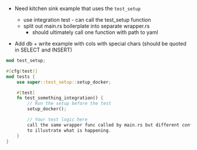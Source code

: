 * Need kitchen sink example that uses the `test_setup`
    * use integration test - can call the test_setup function
    * split out main.rs boilerplate into separate wrapper.rs
        * should ultimately call one function with path to yaml

* Add db + write example with cols with special chars
    (should be quoted in SELECT and INSERT)


```rust
mod test_setup;

#[cfg(test)]
mod tests {
    use super::test_setup::setup_docker;

    #[test]
    fn test_something_integration() {
        // Run the setup before the test
        setup_docker();

        // Your test logic here
        call the same wrapper func called by main.rs but different config.yml
        to illustrate what is happening.
    }
}
```
